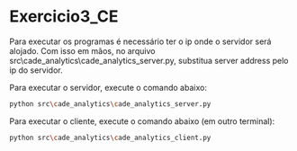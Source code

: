 # Exercicio3_CE

Para executar os programas é necessário ter o ip onde o servidor será alojado.
Com isso em mãos, no arquivo src\cade_analytics\cade_analytics_server.py, substitua server address pelo ip do servidor.

Para executar o servidor, execute o comando abaixo:
```bash
python src\cade_analytics\cade_analytics_server.py
```

Para executar o cliente, execute o comando abaixo (em outro terminal):
```bash
python src\cade_analytics\cade_analytics_client.py
```